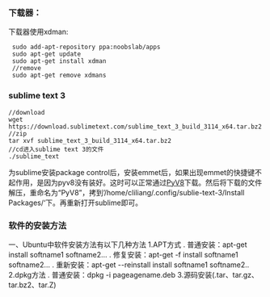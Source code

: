 ### 下载器：
下载器使用xdman:
```
 sudo add-apt-repository ppa:noobslab/apps
 sudo apt-get update
 sudo apt-get install xdman
 //remove
 sudo apt-get remove xdmans
```

### sublime text 3
```
//download
wget https://download.sublimetext.com/sublime_text_3_build_3114_x64.tar.bz2
//zip
tar xvf sublime_text_3_build_3114_x64.tar.bz2
//cd进入sublime text 3的文件
./sublime_text
```
  为sublime安装package control后，安装emmet后，如果出现emmet的快捷键不起作用，是因为pyv8没有装好。这时可以正常通过[PyV8](https://github.com/emmetio/pyv8-binaries)下载。然后将下载的文件解压，重命名为“PyV8”，拷到’/home/cliliang/.config/sublie-text-3/Install Packages/‘下。再重新打开sublime即可。
  
### 软件的安装方法
一、Ubuntu中软件安装方法有以下几种方法
1.APT方式
. 普通安装：apt-get install softname1 softname2...
. 修复安装：apt-get -f install softname1 softname2...
. 重新安装：apt-get --reinstall install softname1 softname2..
2.dpkg方法
. 普通安装：dpkg -i pageagename.deb
3.源码安装(.tar、tar.gz、tar.bz2、tar.Z)